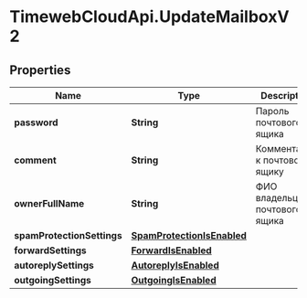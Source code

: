 # TimewebCloudApi.UpdateMailboxV2

## Properties

Name | Type | Description | Notes
------------ | ------------- | ------------- | -------------
**password** | **String** | Пароль почтового ящика | [optional] 
**comment** | **String** | Комментарий к почтовому ящику | [optional] 
**ownerFullName** | **String** | ФИО владельца почтового ящика | [optional] 
**spamProtectionSettings** | [**SpamProtectionIsEnabled**](SpamProtectionIsEnabled.md) |  | [optional] 
**forwardSettings** | [**ForwardIsEnabled**](ForwardIsEnabled.md) |  | [optional] 
**autoreplySettings** | [**AutoreplyIsEnabled**](AutoreplyIsEnabled.md) |  | [optional] 
**outgoingSettings** | [**OutgoingIsEnabled**](OutgoingIsEnabled.md) |  | [optional] 


